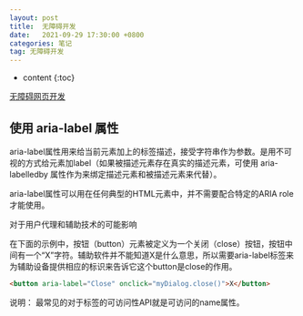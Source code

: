```yaml
---
layout: post
title:  无障碍开发
date:   2021-09-29 17:30:00 +0800
categories: 笔记
tag: 无障碍开发
---
```

* content
{:toc}

[无障碍网页开发](https://developer.mozilla.org/zh-CN/docs/Web/Accessibility)

## 使用 aria-label 属性

aria-label属性用来给当前元素加上的标签描述，接受字符串作为参数。是用不可视的方式给元素加label（如果被描述元素存在真实的描述元素，可使用 aria-labelledby 属性作为来绑定描述元素和被描述元素来代替）。

aria-label属性可以用在任何典型的HTML元素中，并不需要配合特定的ARIA role才能使用。

对于用户代理和辅助技术的可能影响

在下面的示例中，按钮（button）元素被定义为一个关闭（close）按钮，按钮中间有一个“X”字符。辅助软件并不能知道X是什么意思，所以需要aria-label标签来为辅助设备提供相应的标识来告诉它这个button是close的作用。

```html
<button aria-label="Close" onclick="myDialog.close()">X</button>
```

说明：
最常见的对于标签的可访问性API就是可访问的name属性。

